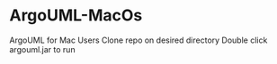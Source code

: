# ArgoUML-MacOs
ArgoUML for Mac Users
Clone repo on desired directory
Double click  argouml.jar to run
